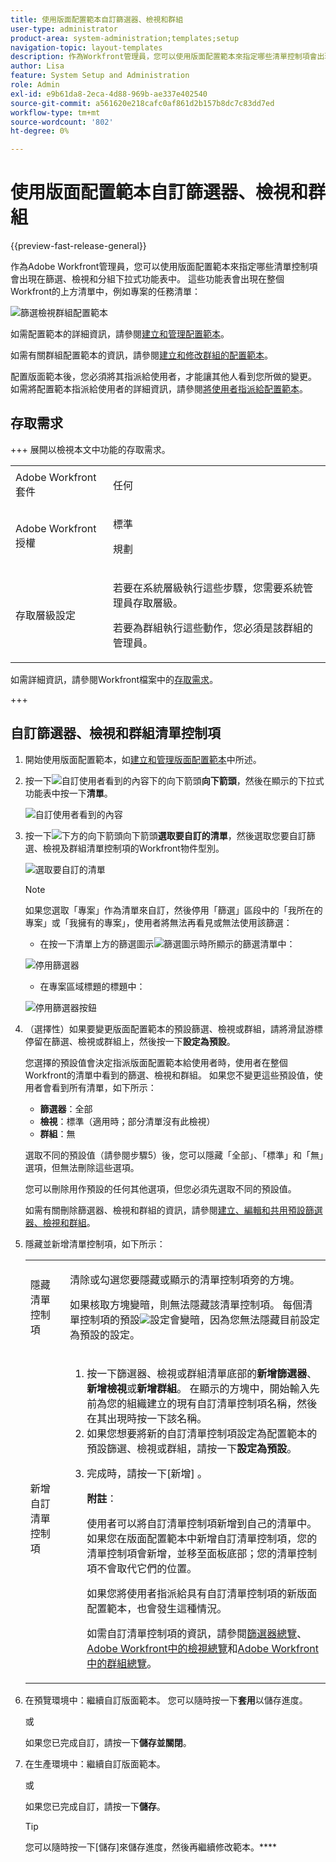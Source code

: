 ```yaml
---
title: 使用版面配置範本自訂篩選器、檢視和群組
user-type: administrator
product-area: system-administration;templates;setup
navigation-topic: layout-templates
description: 作為Workfront管理員，您可以使用版面配置範本來指定哪些清單控制項會出現在篩選、檢視和分組下拉式功能表中。 這些功能表會出現在整個Workfront的上方清單中，例如專案的任務清單。
author: Lisa
feature: System Setup and Administration
role: Admin
exl-id: e9b61da8-2eca-4d88-969b-ae337e402540
source-git-commit: a561620e218cafc0af861d2b157b8dc7c83dd7ed
workflow-type: tm+mt
source-wordcount: '802'
ht-degree: 0%

---
```


# 使用版面配置範本自訂篩選器、檢視和群組

{{preview-fast-release-general}}

作為Adobe Workfront管理員，您可以使用版面配置範本來指定哪些清單控制項會出現在篩選、檢視和分組下拉式功能表中。 這些功能表會出現在整個Workfront的上方清單中，例如專案的任務清單：

![篩選檢視群組配置範本](assets/filter-view-grouping-layout-templates.png)

如需配置範本的詳細資訊，請參閱[建立和管理配置範本](../../../administration-and-setup/customize-workfront/use-layout-templates/create-and-manage-layout-templates.md)。

如需有關群組配置範本的資訊，請參閱[建立和修改群組的配置範本](../../../administration-and-setup/manage-groups/work-with-group-objects/create-and-modify-a-groups-layout-templates.md)。

配置版面範本後，您必須將其指派給使用者，才能讓其他人看到您所做的變更。 如需將配置範本指派給使用者的詳細資訊，請參閱[將使用者指派給配置範本](../use-layout-templates/assign-users-to-layout-template.md)。

## 存取需求

+++ 展開以檢視本文中功能的存取需求。

<table style="table-layout:auto"> 
 <col> 
 <col> 
 <tbody> 
  <tr> 
   <td>Adobe Workfront套件</td> 
   <td><p>任何</p></td> 
  </tr> 
  <tr> 
   <td>Adobe Workfront授權</td> 
   <td><p>標準</p>
       <p>規劃</p></td>
  </tr> 
  </tr> 
  <tr> 
   <td>存取層級設定</td> 
   <td> <p>若要在系統層級執行這些步驟，您需要系統管理員存取層級。</p>
        <p>若要為群組執行這些動作，您必須是該群組的管理員。</p> </td> 
  </tr> 
 </tbody> 
</table>

如需詳細資訊，請參閱Workfront檔案中的[存取需求](/help/quicksilver/administration-and-setup/add-users/access-levels-and-object-permissions/access-level-requirements-in-documentation.md)。

+++

## 自訂篩選器、檢視和群組清單控制項

1. 開始使用版面配置範本，如[建立和管理版面配置範本](../../../administration-and-setup/customize-workfront/use-layout-templates/create-and-manage-layout-templates.md)中所述。
1. 按一下![自訂使用者看到的內容](assets/down-arrow-blue.png)下的向下箭頭&#x200B;**向下箭頭**，然後在顯示的下拉式功能表中按一下&#x200B;**清單**。

   ![自訂使用者看到的內容](assets/customize-what-users-see-dropdown-on-pg-adobe-branding.png)

1. 按一下![下方的向下箭頭](assets/down-arrow-blue.png)向下箭頭&#x200B;**選取要自訂的清單**，然後選取您要自訂篩選、檢視及群組清單控制項的Workfront物件型別。

   ![選取要自訂的清單](assets/select-a-list-to-customize-menu-on-pg-adobe-branding.png)

   >[!NOTE]
   >
   >如果您選取「專案」作為清單來自訂，然後停用「篩選」區段中的「我所在的專案」或「我擁有的專案」，使用者將無法再看見或無法使用該篩選：
   >
   >* 在按一下清單上方的篩選圖示![篩選圖示](assets/filter-nwepng.png)時所顯示的篩選清單中：
   >   
   >  ![停用篩選器](assets/disable-filters-projects-im-on-or-own.png)
   >   
   >* 在專案區域標題的標題中：
   >   
   >  ![停用篩選器按鈕](assets/disable-filter-pills.png)

1. （選擇性）如果要變更版面配置範本的預設篩選、檢視或群組，請將滑鼠游標停留在篩選、檢視或群組上，然後按一下&#x200B;**設定為預設**。

   您選擇的預設值會決定指派版面配置範本給使用者時，使用者在整個Workfront的清單中看到的篩選、檢視和群組。 如果您不變更這些預設值，使用者會看到所有清單，如下所示：

   * **篩選器**：全部
   * **檢視**：標準（適用時；部分清單沒有此檢視）
   * **群組**：無

   選取不同的預設值（請參閱步驟5）後，您可以隱藏「全部」、「標準」和「無」選項，但無法刪除這些選項。

   您可以刪除用作預設的任何其他選項，但您必須先選取不同的預設值。

   如需有關刪除篩選器、檢視和群組的資訊，請參閱[建立、編輯和共用預設篩選器、檢視和群組](../../../administration-and-setup/set-up-workfront/configure-system-defaults/create-and-share-default-fvgs.md)。

1. 隱藏並新增清單控制項，如下所示：

   <table style="table-layout:auto"> 
    <col> 
    <col> 
    <tbody> 
     <tr> 
      <td role="rowheader">隱藏清單控制項</td> 
      <td> <p>清除或勾選您要隱藏或顯示的清單控制項旁的方塊。</p> <p>如果核取方塊變暗，則無法隱藏該清單控制項。 每個清單控制項的預設<img src="assets/default-pill.png">設定會變暗，因為您無法隱藏目前設定為預設的設定。</p> </td> 
     </tr> 
     <tr> 
      <td role="rowheader">新增自訂清單控制項</td> 
      <td> <p> 
        <ol> 
         <li value="1"> 按一下篩選器、檢視或群組清單底部的<strong>新增篩選器</strong>、<strong>新增檢視</strong>或<strong>新增群組</strong>。 在顯示的方塊中，開始輸入先前為您的組織建立的現有自訂清單控制項名稱，然後在其出現時按一下該名稱。</li> 
         <li value="2"> 如果您想要將新的自訂清單控制項設定為配置範本的預設篩選、檢視或群組，請按一下<strong>設定為預設</strong>。 </li> 
         <li value="3"> <p>完成時，請按一下[新增] <strong></strong>。</p> <p><b>附註</b>： <p>使用者可以將自訂清單控制項新增到自己的清單中。 如果您在版面配置範本中新增自訂清單控制項，您的清單控制項會新增，並移至面板底部；您的清單控制項不會取代它們的位置。</p> <p>如果您將使用者指派給具有自訂清單控制項的新版面配置範本，也會發生這種情況。 </p> <p>如需自訂清單控制項的資訊，請參閱<a href="../../../reports-and-dashboards/reports/reporting-elements/filters-overview.md" class="MCXref xref">篩選器總覽</a>、<a href="../../../reports-and-dashboards/reports/reporting-elements/views-overview.md" class="MCXref xref">Adobe Workfront中的檢視總覽</a>和<a href="../../../reports-and-dashboards/reports/reporting-elements/groupings-overview.md" class="MCXref xref">Adobe Workfront中的群組總覽</a>。</p> </p> </li> 
        </ol> </p> </td> 
     </tr> 
    </tbody> 
   </table>

1. <span class="preview">在預覽環境中：繼續自訂版面範本。 您可以隨時按一下&#x200B;**套用**&#x200B;以儲存進度。</span>

   <span class="preview">或</span>

   <span class="preview">如果您已完成自訂，請按一下&#x200B;**儲存並關閉**。</span>

1. 在生產環境中：繼續自訂版面範本。

   或

   如果您已完成自訂，請按一下&#x200B;**儲存**。

   >[!TIP]
   >
   >您可以隨時按一下[儲存]來儲存進度，然後再繼續修改範本。****
